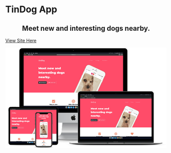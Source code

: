 # TinDog App

<center><h2>Meet new and interesting dogs nearby.</h2></center>

[View Site Here](https://anthonys1760.github.io/tindog-app/)

![Dog](tindog.png)
